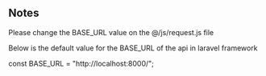 ## Notes

Please change the BASE_URL value on the @/js/request.js file

Below is the default value for the BASE_URL of the api in laravel framework

const BASE_URL = "http://localhost:8000/";

